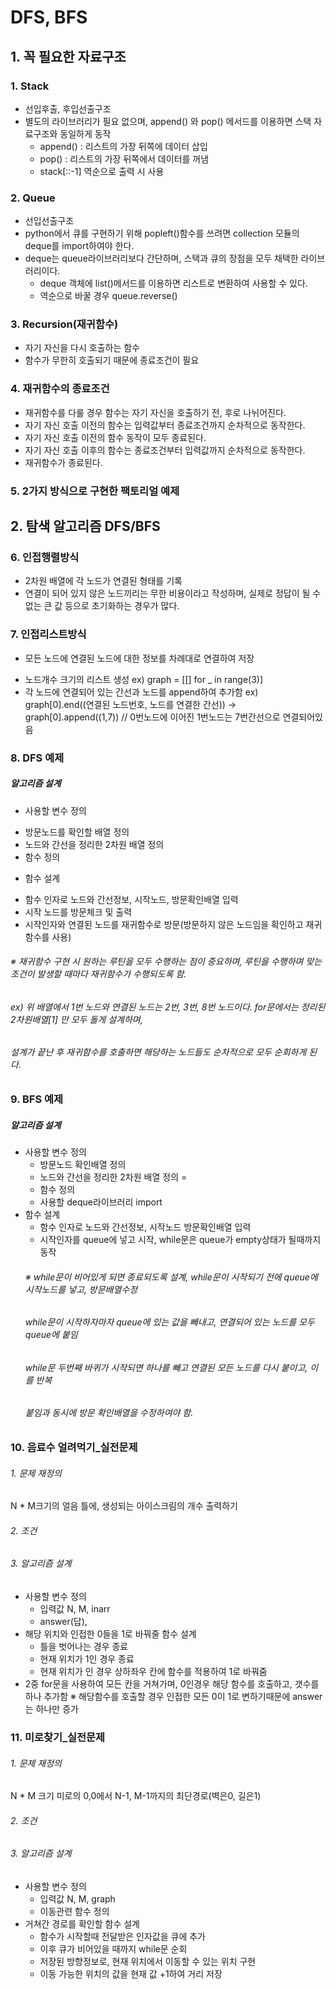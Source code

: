 # DFS, BFS

## 1. 꼭 필요한 자료구조

### 1. Stack
  * 선입후출, 후입선출구조
  * 별도의 라이브러리가 필요 없으며, append() 와 pop() 메서드를 이용하면 스택 자료구조와 동일하게 동작
    + append() : 리스트의 가장 뒤쪽에 데이터 삽입
    + pop() : 리스트의 가장 뒤쪽에서 데이터를 꺼냄
    + stack[::-1] 역순으로 출력 시 사용



### 2. Queue
  * 선입선출구조
  * python에서 큐를 구현하기 위해 popleft()함수를 쓰려면 collection 모듈의 deque를 import하여야 한다.
  * deque는 queue라이브러리보다 간단하며, 스택과 큐의 장점을 모두 채택한 라이브러리이다.
    + deque 객체에 list()메서드를 이용하면 리스트로 변환하여 사용할 수 있다.
    + 역순으로 바꿀 경우 queue.reverse()


### 3. Recursion(재귀함수)
  * 자기 자신을 다시 호출하는 함수
  * 함수가 무한히 호출되기 때문에 종료조건이 필요
 
 
### 4. 재귀함수의 종료조건
  * 재귀함수를 다룰 경우 함수는 자기 자신을 호출하기 전, 후로 나뉘어진다.
  * 자기 자신 호출 이전의 함수는 입력값부터 종료조건까지 순차적으로 동작한다.
  * 자기 자신 호출 이전의 함수 동작이 모두 종료된다.
  * 자기 자신 호출 이후의 함수는 종료조건부터 입력값까지 순차적으로 동작한다.
  * 재귀함수가 종료된다.
  
### 5. 2가지 방식으로 구현한 팩토리얼 예제

## 2. 탐색 알고리즘 DFS/BFS

### 6. 인접행렬방식
 * 2차원 배열에 각 노드가 연결된 형태를 기록
 * 연결이 되어 있지 않은 노드끼리는 무한 비용이라고 작성하며, 실제로 정답이 될 수 없는 큰 값 등으로 초기화하는 경우가 많다.


### 7. 인접리스트방식
 * 모든 노드에 연결된 노드에 대한 정보를 차례대로 연결하여 저장
  + 노드개수 크기의 리스트 생성
    ex) graph = [[] for _ in range(3)]
  + 각 노드에 연결되어 있는 간선과 노드를 append하여 추가함
    ex) graph[0].end((연결된 노드번호, 노드를 연결한 간선))
    -> graph[0].append((1,7)) // 0번노드에 이어진 1번노드는 7번간선으로 연결되어있음
    
    
### 8. DFS 예제
 ##### 알고리즘 설계
 * 사용할 변수 정의
  + 방문노드를 확인할 배열 정의
  + 노드와 간선을 정리한 2차원 배열 정의
  + 함수 정의
 * 함수 설계
  + 함수 인자로 노드와 간선정보, 시작노드, 방문확인배열 입력
  + 시작 노드를 방문체크 및 출력
  + 시작인자와 연결된 노드를 재귀함수로 방문(방문하지 않은 노드임을 확인하고 재귀함수를 사용)
  ###### ※ 재귀함수 구현 시 원하는 루틴을 모두 수행하는 점이 중요하며, 루틴을 수행하며 맞는 조건이 발생할 때마다 재귀함수가 수행되도록 함.
  ######    ex) 위 배열에서 1번 노드와 연결된 노드는 2번, 3번, 8번 노드이다. for문에서는 정리된 2차원배열[1] 만 모두 돌게 설계하며, 
  ######        설계가 끝난 후 재귀함수를 호출하면 해당하는 노드들도 순차적으로 모두 순회하게 된다.



### 9. BFS 예제
  ##### 알고리즘 설계
  * 사용할 변수 정의
    + 방문노드 확인배열 정의
    + 노드와 간선을 정리한 2차원 배열 정의 =
    + 함수 정의
    + 사용할 deque라이브러리 import
  * 함수 설계 
    + 함수 인자로 노드와 간선정보, 시작노드 방문확인배열 입력
    + 시작인자를 queue에 넣고 시작, while문은 queue가 empty상태가 될때까지 동작
    ###### ※ while문이 비어있게 되면 종료되도록 설계, while문이 시작되기 전에 queue에 시작노드를 넣고, 방문배열수정
    ######    while문이 시작하자마자 queue에 있는 값을 빼내고, 연결되어 있는 노드를 모두 queue에 붙임
    ######    while문 두번째 바퀴가 시작되면 하나를 빼고 연결된 모든 노드를 다시 붙이고, 이를 반복
    ######    붙임과 동시에 방문 확인배열을 수정하여야 함.


### 10. 음료수 얼려먹기_실전문제
  ######   1. 문제 재정의
  N * M크기의 얼음 틀에, 생성되는 아이스크림의 개수 출력하기
  ######   2. 조건
  
  ######   3. 알고리즘 설계
  * 사용할 변수 정의
    + 입력값 N, M, inarr
    + answer(답), 
  * 해당 위치와 인접한 0들을 1로 바꿔줄 함수 설계
    + 틀을 벗어나는 경우 종료
    + 현재 위치가 1인 경우 종료
    + 현재 위치가 인 경우 상하좌우 칸에 함수를 적용하여 1로 바꿔줌
  * 2중 for문을 사용하여 모든 칸을 거쳐가며, 0인경우 해당 함수를 호출하고, 갯수를 하나 추가함
    ※ 해당함수를 호출할 경우 인접한 모든 0이 1로 변하기때문에 answer는 하나만 증가
    
### 11. 미로찾기_실전문제
  ######   1. 문제 재정의
  N * M 크기 미로의 0,0에서 N-1, M-1까지의 최단경로(벽은0, 길은1)
  ######   2. 조건
  
  ######   3. 알고리즘 설계
  * 사용할 변수 정의
    + 입력값 N, M, graph
    + 이동관련 함수 정의
  * 거쳐간 경로를 확인할 함수 설계
    + 함수가 시작할때 전달받은 인자값을 큐에 추가
    + 이후 큐가 비어있을 때까지 while문 순회
    + 저장된 방향정보로, 현재 위치에서 이동할 수 있는 위치 구현
    + 이동 가능한 위치의 값을 현재 값 +1하여 거리 저장